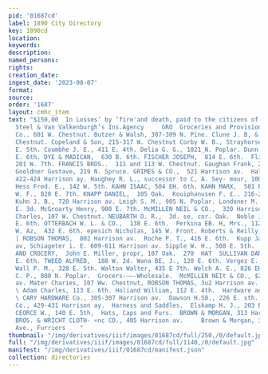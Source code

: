 ```yaml
---
pid: '01687cd'
label: 1890 City Directory
key: 1890cd
location: 
keywords: 
description: 
named_persons: 
rights: 
creation_date: 
ingest_date: '2023-08-07'
format: 
source: 
order: '1687'
layout: cmhc_item
text: "$150,00  In Losses’ by ‘fire'and death, paid to the citizens of Leadville by
  Steel & Van Valkenburgh’s Ins.Agency     GRO  Groceries and Provisions.  Ahern &
  Co.. 601 W. Chestnut. Butzer & Walsh, 307-309 N. Pine. Clune J. B, & W., 323 W.
  Chestnut. Copeland & Son, 215-317 W. Chestnut Corby W. B., Strayhorse Rd., head
  E. 5th. Coumbhe J. E., 411 E. 4th. Delia G. G., 1021_N. Poplar. Dunn T. F., 532
  E. 6th. DYE & MADICAN,  630 B. 6th. FISCHER JOSEPH,  814 E. 6th.  Flinspach G.,
  201 W. 7th. FRANCIS BROS..  111 and 113 W. Chestnut. Gaughan Frank, 220 E. 6th.
  Goeldner Gustave, 219 N. Spruce. GRIMES & CO.,  521 Harrison av.  Hall Josep W.,
  422-424 Harrison ay. Haughey R. L., successor to C, A. Sey- mour, 1001 N. Poplar.
  Hess Fred. E., 142 W. 5th. KAHN ISAAC, 504 EH. 6th. KAHN MARX,  501 EB. 10th.  Kinney
  W. F., 820 E. 7th. KNAPP DANIEL,  105 Oak.  Kouiphanusen F. £.. 216-218 W. 4th.
  Kuhn J. B., 720 Harrison av. Leigh S. M., 905 N. Poplar. Londoner M. & Co., 214-216
  E. 3d. McGroarty Henry, 900 E. 7th. McMILLEN NEIL & CO.,  320 Harrison av.  Mater
  Charles, 107 W. Chestnut. NEUBARTH O. R.,  3d. se. cor. Oak.  Noble Joseph A., 306
  E. 6th. OTTERBACH W. L. & CO.,  138 E. 6th.  Perkina EB. H, Mrs., 112 W. 4th. POLKINGCHORN
  W. Az,  432 E. 6th. epesich Nicholas, 145 W. Front. Roberts & Reilly, 300 W. 2d.
  | ROBSON THOMAS,  802 Harrison av.  Roche P. T., 416 E. 6th.  Kupp Jacob, 718 Harrison
  av, Schiageter i. E. 609-611 Harrison av. Sipple W. H., 508 E. 5th.  STAR BAKERY
  AND CROCERY,  John E. Miller, propr, 107 Oak.  270  HAT  SULLIVAN DANIEL A.,  201
  E. 6th. TWEED ALFRED,  188 W. 2d. Wana BE, J., 120 E. 6th. Vergez E., 230 £. 3d.
  Wall P. M., 328 E. 5th. Walton Walter, 435 E 7th. Welch A. E., 826 EK. 6th. Willingshoi
  C. P., 800 N. Poplar.  Grocers-——-Wholesale.  McMILLEN NEIt & CO., $20 Harrison
  av. Mater Charies, 107 Ww. Chestnut, ROBSON THOMAS, 3u2 Harrison av.  Gun and Locksmiths.
  \ Adam Charles, 113 E. 6th. Holiand William, 112 E. 4th.  Hardware and Cutlery.
  \ CARY HARDWARE Co., 305-307 Harrison av.  Dawson H.S8., 226 E. sth.  TOMKINS HARDWARE
  Co., 429-431 Harrison ay.  Harness and Saddles.  Elskamp H. J., 203 E. 6th. LANCASTER
  CEORCE W., 140 E. 5th,  Hats, Caps and Furs.  BROWN & MORGAN, 313 Harrison av.  SKINNER
  BROS. & WRICHT CLOTH- «nc CO., 405 Harrison av.     Brown & Morgan, 313 Harrison
  Ave., Furriers    "
thumbnail: "/img/derivatives/iiif/images/01687cd/full/250,/0/default.jpg"
full: "/img/derivatives/iiif/images/01687cd/full/1140,/0/default.jpg"
manifest: "/img/derivatives/iiif/01687cd/manifest.json"
collection: directories
---
```

